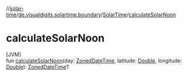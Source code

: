 //[solar-time](../../../index.md)/[de.visualdigits.solartime.boundary](../index.md)/[SolarTime](index.md)/[calculateSolarNoon](calculate-solar-noon.md)

# calculateSolarNoon

[JVM]\
fun [calculateSolarNoon](calculate-solar-noon.md)(day: [ZonedDateTime](https://docs.oracle.com/javase/8/docs/api/java/time/ZonedDateTime.html), latitude: [Double](https://kotlinlang.org/api/latest/jvm/stdlib/kotlin/-double/index.html), longitude: [Double](https://kotlinlang.org/api/latest/jvm/stdlib/kotlin/-double/index.html)): [ZonedDateTime](https://docs.oracle.com/javase/8/docs/api/java/time/ZonedDateTime.html)?
